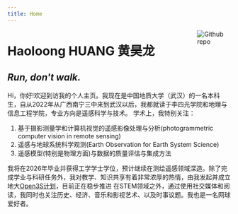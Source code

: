 ```yaml
---
title: Home
---
```


[<img src="[https://github.com/geohaolg/geohaolg.github.io/blob/main/assets/picture/haolongwhu.png]" style="max-width:15%;min-width:40px;float:right;" alt="Github repo" />]()

# Haoloong HUANG 黄昊龙

## _Run, don't walk._

Hi，你好!欢迎到访我的个人主页。我现在是中国地质大学（武汉）的一名本科生，自从2022年从广西南宁三中来到武汉以后，我都就读于李四光学院和地理与信息工程学院，专业方向是遥感科学与技术。
学术上，我特别关注：
1. 基于摄影测量学和计算机视觉的遥感影像处理与分析(photogrammetric computer vision in remote sensing)
2. 遥感与地球系统科学观测(Earth Observation for Earth System Science)
3. 遥感模型(特别是物理方面)与数据的质量评估与集成方法

我将在2026年毕业并获得工学学士学位，预计继续在测绘遥感领域深造。除了完成学业与科研任务外，我对教学、知识共享有着非常浓厚的热情，由我发起并成立地大[Open3S计划](https://github.com/geoinformation-wuhan)，目前正在稳步推进
在STEM领域之外，通过使用社交媒体和阅读，我同时也关注历史、经济、音乐和影视艺术、以及时事议题。我也是一名网球爱好者。


